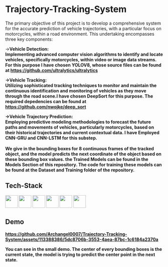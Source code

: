 # Trajectory-Tracking-System

The primary objective of this project is to develop a comprehensive system for the accurate prediction of vehicle trajectories, with a particular focus on motorcycles, within a road environment. This undertaking encompasses three key components:

-><b>Vehicle Detection:<b/> <br>
Implementing advanced computer vision algorithms to identify and locate vehicles, specifically motorcycles, within video or image data streams. For this purpose I have chosen YOLOV8, whose source files can be found at https://github.com/ultralytics/ultralytics

-><b>Vehicle Tracking:<b/> <br>
Utilizing sophisticated tracking techniques to monitor and maintain the continuous identification and monitoring of vehicles as they move through the road scene.I have chosen DeepSort for this purpose. The required depedencies can be found at https://github.com/nwojke/deep_sort

-><b>Vehicle Trajectory Prediction:<b/> <br>
Employing predictive modeling methodologies to forecast the future paths and movements of vehicles, particularly motorcycles, based on their historical trajectories and current contextual data. I have Employed CNN-GRU and CNN-LSTM for this substep.<br><br> We give in the bounding boxes for 8 continuous frames of the tracked object, and the model predicts the next coordinate of the object based on these bounding box values. the Trained Models can be found in the Models Section of this repository. The code for training these models can be found at the Dataset and Training folder of the repository.



## Tech-Stack
<div><img src="https://camo.githubusercontent.com/d9170200b3894f1bb39610409a2b6bd82fa4e31f81156291b2040e6dfea09bf3/68747470733a2f2f63646e2e6a7364656c6976722e6e65742f67682f64657669636f6e732f64657669636f6e2f69636f6e732f7079746f7263682f7079746f7263682d6f726967696e616c2e737667" height="40px" width="40px">
<img src="https://camo.githubusercontent.com/26775c5884b7e016cd32a1ed450980e1d404c81b19077f7702f5e3e7c746dc5d/68747470733a2f2f63646e2e6a7364656c6976722e6e65742f67682f64657669636f6e732f64657669636f6e2f69636f6e732f74656e736f72666c6f772f74656e736f72666c6f772d6f726967696e616c2e737667" height="40px" width="40px">
<img src="https://camo.githubusercontent.com/5603e24b61199730db8d47721aeb6b7e6e0517ee6f43bb6762552a4d625607c9/68747470733a2f2f63646e2e6a7364656c6976722e6e65742f67682f64657669636f6e732f64657669636f6e2f69636f6e732f707974686f6e2f707974686f6e2d6f726967696e616c2e737667" height="40px" width="40px">
<img src="https://camo.githubusercontent.com/25d07ba4220a3fcadb4af12394d157494ec298dec4ecd86321961427ea18c9e8/68747470733a2f2f63646e2e6a7364656c6976722e6e65742f67682f64657669636f6e732f64657669636f6e2f69636f6e732f7673636f64652f7673636f64652d6f726967696e616c2e737667" height="40px" width="40px">
<img src="https://camo.githubusercontent.com/a7788e074a00b2faa78a3d5d74a643522dcbb5d7267a96a3648f2b772d95702f/68747470733a2f2f63646e2e6a7364656c6976722e6e65742f67682f64657669636f6e732f64657669636f6e2f69636f6e732f616e61636f6e64612f616e61636f6e64612d6f726967696e616c2e737667" height="40px" width="40px">
<img src="https://camo.githubusercontent.com/baf28e1c345391854671f1d2c7d53012b92341cac2bf3e94789ba92c76770d7d/68747470733a2f2f63646e2e6a7364656c6976722e6e65742f67682f64657669636f6e732f64657669636f6e2f69636f6e732f6f70656e63762f6f70656e63762d6f726967696e616c2e737667" height="40px" width="40px">
<div/>

## Demo

https://github.com/Archangel0007/Trajectory-Tracking-System/assets/113388386/5dc8706b-3553-4aea-87bc-1c6184a2370a

You can see in the small demo. The center of every bounding boxes is the current state, the model is trying to predict the center point in the next state.

